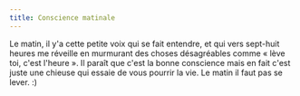 ```yaml
---
title: Conscience matinale
---
```


Le matin, il y'a cette petite voix qui se fait entendre, et qui vers sept-huit
heures me réveille en murmurant des choses désagréables comme « lève toi,
c'est l'heure ». Il paraît que c'est la bonne conscience mais en fait c'est
juste une chieuse qui essaie de vous pourrir la vie. Le matin il faut pas se
lever. :)

